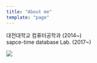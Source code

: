```yaml
---
title: "About me"
template: "page"
---
```


대전대학교 컴퓨터공학과 (2014~)</br>
sapce-time database Lab. (2017~)


![](/media/develop.jpg)

